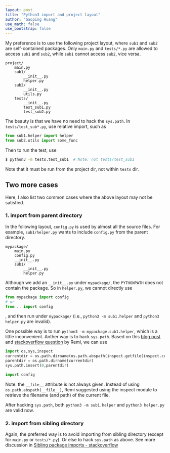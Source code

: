 ```yaml
---
layout: post
title: "Python3 import and project layout"
author: "Gaoping Huang"
use_math: false
use_bootstrap: false
---
```


My preference is to use the following project layout, where `sub1` and `sub2` are self-contained packages. Only `main.py` and `tests/*.py` are allowed to access `sub1` and `sub2`, while `sub1` cannot access `sub2`, vice versa.
```
project/
    main.py
    sub1/
        __init__.py
        helper.py
    sub2/
        __init__.py
        utils.py
    tests/
        __init__.py
        test_sub1.py
        test_sub2.py
```

The beauty is that we have no need to hack the `sys.path`. In `tests/test_sub*.py`, use relative import, such as
```python
from sub1.helper import helper
from sub2.utils import some_func
```
Then to run the test, use
```bash
$ python3 -m tests.test_sub1  # Note: not tests/test_sub1
```
Note that it must be run from the project dir, not within `tests` dir.


## Two more cases
Here, I also list two common cases where the above layout may not be satisfied.

### 1. import from parent directory

In the following layout, `config.py` is used by almost all the source files. For example, `sub1/helper.py` wants to include `config.py` from the parent directory.
```
mypackage/
    main.py
    config.py
    __init__.py
    sub1/
        __init__.py
        helper.py
```

Although we add an `__init__.py` under `mypackage/`, the `PYTHONPATH` does not contain the package. So in `helper.py`, we cannot directly use
```python
from mypackage import config
# or
from .. import config
```
, and then run under `mypackage/` (i.e., `python3 -m sub1.helper` and `python3 helper.py` are invalid). 

One possible way is to run `python3 -m mypackage.sub1.helper`, which is a little inconvenient. Anther way is to hack `sys.path`. Based on this [blog post](https://pythonadventures.wordpress.com/tag/import-from-parent-directory/) and [stackoverflow question](https://stackoverflow.com/a/11158224/4246348) by Remi, we can use
```python
import os,sys,inspect
currentdir = os.path.dirname(os.path.abspath(inspect.getfile(inspect.currentframe())))
parentdir = os.path.dirname(currentdir)
sys.path.insert(0,parentdir) 

import config
```
Note: the `__file__` attribute is not always given. Instead of using `os.path.abspath(__file__)`, Remi suggested using the inspect module to retrieve the filename (and path) of the current file.

After hacking `sys.path`, both `python3 -m sub1.helper` and `python3 helper.py` are valid now.


### 2. import from sibling directory

Again, the preferred way is to avoid importing from sibling directory (except for `main.py` or `tests/*.py`). Or else to hack `sys.path` as above. See more discussion in [Sibling package imports - stackoverflow](https://stackoverflow.com/questions/6323860/sibling-package-imports/23542795#23542795)

